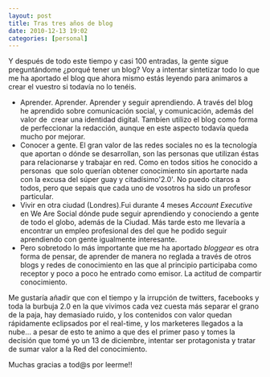 ```yaml
---
layout: post
title: Tras tres años de blog
date: 2010-12-13 19:02
categories: [personal]
---
```

Y después de todo este tiempo y casi 100 entradas, la gente sigue preguntándome ¿porqué tener un blog? Voy a intentar sintetizar todo lo que me ha aportado el blog que ahora mismo estás leyendo para animaros a crear el vuestro si todavía no lo tenéis.

- Aprender. Aprender. Aprender y seguir aprendiendo. A través del blog he aprendido sobre comunicación social, y comunicación, además del valor de  crear una identidad digital. Tambíen utilizo el blog como forma de perfeccionar la redacción, aunque en este aspecto todavía queda mucho por mejorar.  
- Conocer a gente. El gran valor de las redes sociales no es la tecnología que aportan o dónde se desarrollan, son las personas que utilizan éstas para relacionarse y trabajar en red. Como en todos sitios he conocido a personas  que solo querían obtener conocimiento sin aportarte nada con la excusa del súper guay y citadísimo'2.0'. No puedo citaros a todos, pero que sepais que cada uno de vosotros ha sido un profesor particular.  
- Vivir en otra ciudad (Londres).Fui durante 4 meses *Account Executive* en We Are Social dónde pude seguir aprendiendo y conociendo a gente de todo el globo, además de la Ciudad. Más tarde esto me llevaría a encontrar un empleo profesional des del que he podido seguir aprendiendo con gente igualmente  interesante.  
- Pero sobretodo lo más importante que me ha aportado *bloggear* es otra forma de pensar, de aprender de manera no reglada a través de otros      blogs y redes de conocimiento en las que al principio participaba como receptor y poco a poco he entrado como emisor. La actitud de compartir conocimiento.  

Me gustaría añadir que con el tiempo y la irrupción de twitters, facebooks y toda la burbuja 2.0 en la que vivimos cada vez cuesta más separar el grano de la paja, hay demasiado ruido, y los contenidos con valor quedan rápidamente eclipsados por el real-time, y los marketeres llegados a la nube... a pesar de esto te animo a que des el primer paso y tomes la decisión que tomé yo un 13 de diciembre, intentar ser protagonista y tratar de sumar valor a la Red del conocimiento.

Muchas gracias a tod@s por leerme!!
